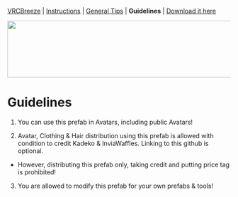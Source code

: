 [VRCBreeze](../README.md) | [Instructions](../Documentation/INSTRUCTIONS.md) | [General Tips](../Documentation/GENERALTIPS.md) | **Guidelines** | [Download it here](https://github.com/Kadeko/VRCBreeze/releases/)

<p align="center"><img src="../Documentation/VRCB_Header.png" width="512" height="128"></p>

# Guidelines

1) You can use this prefab in Avatars, including public Avatars!

2) Avatar, Clothing & Hair distribution using this prefab is allowed with condition to credit Kadeko & InviaWaffles. Linking to this github is optional.
- However, distributing this prefab only, taking credit and putting price tag is prohibited!

3) You are allowed to modify this prefab for your own prefabs & tools!
